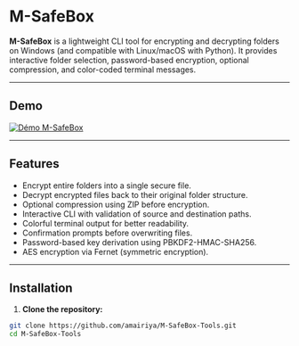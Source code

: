 # M-SafeBox

**M-SafeBox** is a lightweight CLI tool for encrypting and decrypting folders on Windows (and compatible with Linux/macOS with Python). It provides interactive folder selection, password-based encryption, optional compression, and color-coded terminal messages.

---

## Demo

[![Démo M-SafeBox](https://img.youtube.com/vi/la5XCbIoYKk/0.jpg)](https://youtu.be/la5XCbIoYKk)

---


## Features

- Encrypt entire folders into a single secure file.
- Decrypt encrypted files back to their original folder structure.
- Optional compression using ZIP before encryption.
- Interactive CLI with validation of source and destination paths.
- Colorful terminal output for better readability.
- Confirmation prompts before overwriting files.
- Password-based key derivation using PBKDF2-HMAC-SHA256.
- AES encryption via Fernet (symmetric encryption).

---



## Installation

1. **Clone the repository:**

```bash
git clone https://github.com/amairiya/M-SafeBox-Tools.git
cd M-SafeBox-Tools
```


